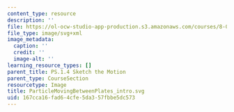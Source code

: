 ```yaml
---
content_type: resource
description: ''
file: https://ol-ocw-studio-app-production.s3.amazonaws.com/courses/8-01sc-classical-mechanics-fall-2016/167cca16fad64cfe5da357fbbe5dc573_ParticleMovingBetweenPlates_intro.svg
file_type: image/svg+xml
image_metadata:
  caption: ''
  credit: ''
  image-alt: ''
learning_resource_types: []
parent_title: PS.1.4 Sketch the Motion
parent_type: CourseSection
resourcetype: Image
title: ParticleMovingBetweenPlates_intro.svg
uid: 167cca16-fad6-4cfe-5da3-57fbbe5dc573
---
```

